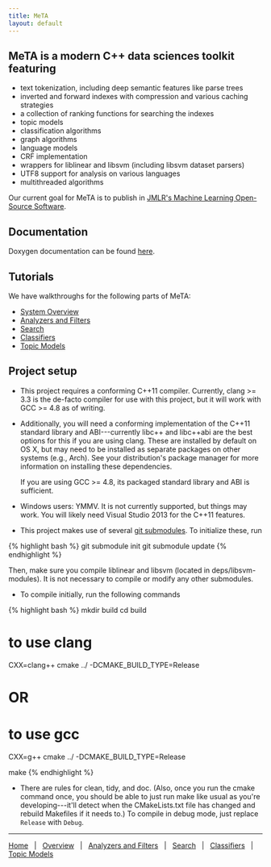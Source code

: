 ```yaml
---
title: MeTA
layout: default
---
```


## MeTA is a modern C++ data sciences toolkit featuring

 - text tokenization, including deep semantic features like parse trees
 - inverted and forward indexes with compression and various caching strategies
 - a collection of ranking functions for searching the indexes
 - topic models
 - classification algorithms
 - graph algorithms
 - language models
 - CRF implementation
 - wrappers for liblinear and libsvm (including libsvm dataset parsers)
 - UTF8 support for analysis on various languages
 - multithreaded algorithms

Our current goal for MeTA is to publish in [JMLR's Machine Learning Open-Source
Software](http://jmlr.org/mloss/).

## Documentation

Doxygen documentation can be found [here]({{site.baseurl}}/doxygen/).

## Tutorials

We have walkthroughs for the following parts of MeTA:

 - [System Overview]({{site.baseurl}}/overview-tutorial.html)
 - [Analyzers and Filters]({{site.baseurl}}/analyzers-filters-tutorial.html)
 - [Search]({{site.baseurl}}/search-tutorial.html)
 - [Classifiers]({{site.baseurl}}/classify-tutorial.html)
 - [Topic Models]({{site.baseurl}}/topic-models-tutorial.html)

## Project setup

 - This project requires a conforming C++11 compiler. Currently, clang >=
   3.3 is the de-facto compiler for use with this project, but it will work
   with GCC >= 4.8 as of writing.

 - Additionally, you will need a conforming implementation of the C++11
   standard library and ABI---currently libc++ and libc++abi are the best
   options for this if you are using clang. These are installed by default
   on OS X, but may need to be installed as separate packages on other
   systems (e.g., Arch). See your distribution's package manager for more
   information on installing these dependencies.

   If you are using GCC >= 4.8, its packaged standard library and ABI is
   sufficient.

 - Windows users: YMMV. It is not currently supported, but things may
   work. You will likely need Visual Studio 2013 for the C++11 features.

 - This project makes use of several [git
   submodules](http://git-scm.com/book/en/Git-Tools-Submodules). To initialize
   these, run

{% highlight bash %}
git submodule init
git submodule update
{% endhighlight %}

   Then, make sure you compile liblinear and libsvm (located in
   deps/libsvm-modules). It is not necessary to compile or modify any other
   submodules.

 - To compile initially, run the following commands

{% highlight bash %}
mkdir build
cd build

# to use clang
CXX=clang++ cmake ../ -DCMAKE_BUILD_TYPE=Release
# OR
# to use gcc
CXX=g++ cmake ../ -DCMAKE_BUILD_TYPE=Release

make
{% endhighlight %}

 - There are rules for clean, tidy, and doc. (Also, once you run the cmake
   command once, you should be able to just run make like usual as you're
   developing---it'll detect when the CMakeLists.txt file has changed and
   rebuild Makefiles if it needs to.) To compile in debug mode, just replace
   `Release` with `Debug`.

---

[Home]({{site.baseurl}}/)
&nbsp; | &nbsp;
[Overview]({{site.baseurl}}/overview-tutorial.html)
&nbsp; | &nbsp;
[Analyzers and Filters]({{site.baseurl}}/analyzers-filters-tutorial.html)
&nbsp; | &nbsp;
[Search]({{site.baseurl}}/search-tutorial.html)
&nbsp; | &nbsp;
[Classifiers]({{site.baseurl}}/classify-tutorial.html)
&nbsp; | &nbsp;
[Topic Models]({{site.baseurl}}/topic-models-tutorial.html)
